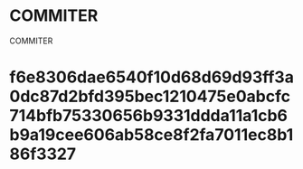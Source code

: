# COMMITER
COMMITER






# f6e8306dae6540f10d68d69d93ff3a0dc87d2bfd395bec1210475e0abcfc714bfb75330656b9331ddda11a1cb6b9a19cee606ab58ce8f2fa7011ec8b186f3327
